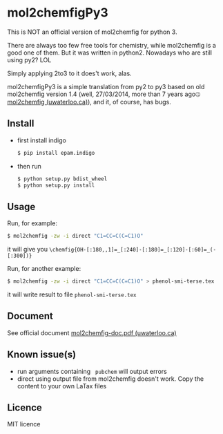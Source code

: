 # mol2chemfigPy3

This is NOT an official version of mol2chemfig for python 3.

There are always too few free tools for chemistry, while mol2chemfig is a good one of them. But it was written in python2. Nowadays who are still using py2? LOL

Simply applying 2to3 to it does't work, alas.

mol2chemfigPy3 is a simple translation from py2 to py3 based on old mol2chemfig version 1.4 (well, 27/03/2014, more than 7 years ago🤐[mol2chemfig (uwaterloo.ca)](http://chimpsky.uwaterloo.ca/mol2chemfig/download)), and it, of course, has bugs.

## Install

* first install indigo

  ```bash
  $ pip install epam.indigo
  ```

* then run

  ```bash
  $ python setup.py bdist_wheel
  $ python setup.py install
  ```

## Usage

Run, for example:

```bash
$ mol2chemfig -zw -i direct "C1=CC=C(C=C1)O"
```

it will give you `\chemfig{OH-[:180,,1]=_[:240]-[:180]=_[:120]-[:60]=_(-[:300])}`

Run, for another example:

```bash
$ mol2chemfig -zw -i direct "C1=CC=C(C=C1)O" > phenol-smi-terse.tex
```

it will write result to file `phenol-smi-terse.tex`

## Document

See official document [mol2chemfig-doc.pdf (uwaterloo.ca)](http://chimpsky.uwaterloo.ca/m2cf_static/mol2chemfig-doc.pdf)

## Known issue(s)

* run arguments containing ` pubchem` will output errors
* direct using output file from mol2chemfig doesn't work. Copy the content to your own LaTax files

## Licence

MIT licence